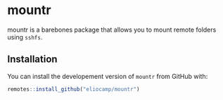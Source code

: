 
<!-- README.md is generated from README.Rmd. Please edit that file -->

# mountr

<!-- badges: start -->

<!-- badges: end -->

mountr is a barebones package that allows you to mount remote folders
using `sshfs`.

## Installation

You can install the developement version of `mountr` from GitHub with:

``` r
remotes::install_github("eliocamp/mountr")
```

